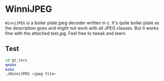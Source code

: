 WinniJPEG
=========

`WinniJPEG` is a boiler plate jpeg decoder written in c. It's quite boiler plate
as the description goes and might not work with all JPEG classes.
But it works fine with the attached test.jpg.
Feel free to tweak and learn.

Test
-----

``` bash
cd qt_tsrc
qmake
make
./WinniJPEG <jpeg file>
```
